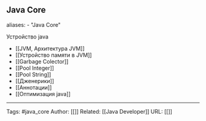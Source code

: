 ## Java Core
aliases: 
	- "Java Core"

Устройство java
- [[JVM,  Архитектура JVM]]
- [[Устройство памяти в JVM]]
- [[Garbage Colector]]
- [[Pool Integer]]
- [[Pool String]]
- [[Дженерики]]
- [[Аннотации]]
- [[Оптимизация java]]

---
Tags: #java_core
Author: [[]]
Related: [[Java Developer]]
URL: [[]]
